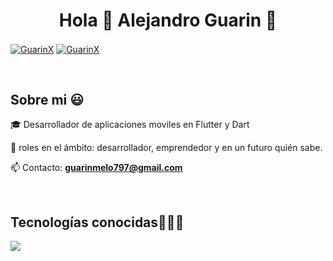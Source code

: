 <h1 align="center">Hola 👋  Alejandro Guarin 👋 </h1> 

<p align="left">
  <a href="https://www.instagram.com/uxui_guarin/" target="blank"><img align="center" src="https://img.shields.io/badge/Instagram-dd2a7b?style=for-the-badge&logo=instagram&logoColor=white" alt="GuarinX"  /></a>
  <a href="https://www.linkedin.com/in/alejandro-guarin-melo-b6a415281/" target="blank"><img align="center" src="https://img.shields.io/badge/Linkedin-000000?style=for-the-badge&logo=linkedin&logoColor=white" alt="GuarinX"  /></a>
  </p>
<br>
<h2>Sobre mi 😃</h2>
<!--Intro start-->

<p align="left">
🎓 Desarrollador de aplicaciones moviles en Flutter y Dart

📝 roles en el ámbito: desarrollador, emprendedor y en un futuro quién sabe.

📫 Contacto: **guarinmelo797@gmail.com**
<!--Intro end-->
  </p>
<br>

<h2 >Tecnologías conocidas👨🏻‍💻</h2>
<!--tech stack icons-->
<p align="left">
  <a href="https://skillicons.dev">
    <img src="https://skillicons.dev/icons?i=androidstudio,dart,flutter,css,html,js,mysql,firebase,git,github,docker,postman,vscode" />
  </a>
</p>

